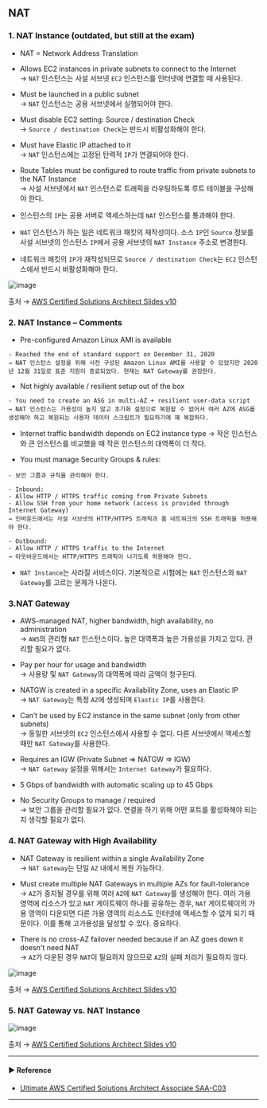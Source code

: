 ## NAT
### 1. NAT Instance (outdated, but still at the exam)
- NAT = Network Address Translation
- Allows EC2 instances in private subnets to connect to the Internet  
→ `NAT` 인스턴스는 사설 서브넷 `EC2` 인스턴스를 인터넷에 연결할 때 사용된다.

- Must be launched in a public subnet  
→ `NAT` 인스턴스는 공용 서브넷에서 실행되어야 한다.

- Must disable EC2 setting: Source / destination Check  
→ `Source / destination Check`는 반드시 비활성화해야 한다.

- Must have Elastic IP attached to it  
→ `NAT` 인스턴스에는 고정된 탄력적 `IP`가 연결되어야 한다.

- Route Tables must be configured to route traffic from private subnets to the NAT Instance  
→ 사설 서브넷에서 `NAT` 인스턴스로 트래픽을 라우팅하도록 루트 테이블을 구성해야 한다.

- 인스턴스의 `IP`는 공용 서버로 액세스하는데 `NAT` 인스턴스를 통과해야 한다.

- `NAT` 인스턴스가 하는 일은 네트워크 패킷의 재작성이다. 소스 `IP`인 `Source` 정보를 사설 서브넷의 인스턴스 `IP`에서 공용 서브넷의 `NAT Instance` 주소로 변경한다.

- 네트워크 패킷의 `IP`가 재작성되므로 `Source / destination Check`는 `EC2` 인스턴스에서 반드시 비활성화해야 한다.

![image](https://github.com/sanguk2794/AWS/assets/97398071/b518a7c2-e68e-46b2-b387-4c6c4c99d07a)

출처 → [AWS Certified Solutions Architect Slides v10](https://courses.datacumulus.com/downloads/certified-solutions-architect-pn9/)

### 2. NAT Instance – Comments
- Pre-configured Amazon Linux AMI is available
~~~
- Reached the end of standard support on December 31, 2020
→ NAT 인스턴스 설정을 위해 사전 구성된 Amazon Linux AMI를 사용할 수 있었지만 2020년 12월 31일로 표준 지원이 종료되었다. 현재는 NAT Gateway를 권장한다.
~~~

- Not highly available / resilient setup out of the box
~~~
- You need to create an ASG in multi-AZ + resilient user-data script
→ NAT 인스턴스는 가용성이 높지 않고 초기화 설정으로 복원할 수 없어서 여러 AZ에 ASG를 생성해야 하고 복원되는 사용자 데이터 스크립트가 필요하기에 꽤 복잡하다.
~~~

- Internet traffic bandwidth depends on EC2 instance type
→ 작은 인스턴스와 큰 인스턴스를 비교했을 때 작은 인스턴스의 대역폭이 더 작다.

- You must manage Security Groups & rules:
~~~
- 보안 그룹과 규칙을 관리해야 한다.

- Inbound:
- Allow HTTP / HTTPS traffic coming from Private Subnets
- Allow SSH from your home network (access is provided through Internet Gateway)
→ 인바운드에서는 사설 서브넷의 HTTP/HTTPS 트래픽과 홈 네트워크의 SSH 트래픽을 허용해야 한다.

- Outbound:
- Allow HTTP / HTTPS traffic to the Internet
→ 아웃바운드에서는 HTTP/HTTPS 트래픽이 나가도록 허용해야 한다.
~~~

- `NAT Instance`는 사라질 서비스이다. 기본적으로 시험에는 `NAT` 인스턴스와 `NAT Gateway`를 고르는 문제가 나온다.

### 3.NAT Gateway
- AWS-managed NAT, higher bandwidth, high availability, no administration  
→ `AWS`의 관리형 `NAT` 인스턴스이다. 높은 대역폭과 높은 가용성을 가지고 있다. 관리할 필요가 없다.

- Pay per hour for usage and bandwidth  
→ 사용량 및 `NAT Gateway`의 대역폭에 따라 금액이 청구된다.

- NATGW is created in a specific Availability Zone, uses an Elastic IP  
→ `NAT Gateway`는 특정 `AZ`에 생성되며 `Elastic IP`를 사용한다.

- Can’t be used by EC2 instance in the same subnet (only from other subnets)  
→ 동일한 서브넷의 `EC2` 인스턴스에서 사용할 수 없다. 다른 서브넷에서 액세스할 때만 `NAT Gateway`를 사용한다.

- Requires an IGW (Private Subnet => NATGW => IGW)  
→ `NAT Gateway` 설정을 위해서는 `Internet Gateway`가 필요하다.

- 5 Gbps of bandwidth with automatic scaling up to 45 Gbps
- No Security Groups to manage / required  
→ 보안 그룹을 관리할 필요가 없다. 연결을 하기 위해 어떤 포트를 활성화해야 되는지 생각할 필요가 없다.

### 4. NAT Gateway with High Availability
- NAT Gateway is resilient within a single Availability Zone  
→ `NAT Gateway`는 단일 `AZ` 내에서 복원 가능하다.

- Must create multiple NAT Gateways in multiple AZs for fault-tolerance  
→ `AZ`가 중지될 경우를 위해 여러 `AZ`에 `NAT Gateway`를 생성해야 한다. 여러 가용 영역에 리소스가 있고 `NAT` 게이트웨이 하나를 공유하는 경우, `NAT` 게이트웨이의 가용 영역이 다운되면 다른 가용 영역의 리소스도 인터넷에 액세스할 수 없게 되기 때문이다. 이를 통해 고가용성을 달성할 수 있다. 중요하다.

- There is no cross-AZ failover needed because if an AZ goes down it doesn't need NAT  
→ `AZ`가 다운된 경우 `NAT`이 필요하지 않으므로 `AZ`의 실패 처리가 필요하지 않다.

![image](https://github.com/sanguk2794/AWS/assets/97398071/7c4d2193-4be8-4fcc-85d2-e9ce1b184e0d)

출처 → [AWS Certified Solutions Architect Slides v10](https://courses.datacumulus.com/downloads/certified-solutions-architect-pn9/)

### 5. NAT Gateway vs. NAT Instance

![image](https://github.com/sanguk2794/AWS/assets/97398071/f5be75b6-4a9c-4cf2-9a9a-b65aefc58ec8)

출처 → [AWS Certified Solutions Architect Slides v10](https://courses.datacumulus.com/downloads/certified-solutions-architect-pn9/)

---
#### ▶ Reference
- [Ultimate AWS Certified Solutions Architect Associate SAA-C03](https://www.udemy.com/course/aws-certified-solutions-architect-associate-saa-c03/)
---